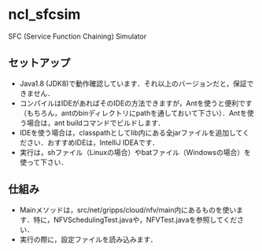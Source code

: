 # ncl_sfcsim
SFC (Service Function Chaining) Simulator
## セットアップ
- Java1.8 (JDK8)で動作確認しています．それ以上のバージョンだと，保証できません．
- コンパイルはIDEがあればそのIDEの方法できますが，Antを使うと便利です（もちろん，antのbinディレクトリにpathを通しておいて下さい）．Antを使う場合は，ant buildコマンドでビルドします．
- IDEを使う場合は，classpathとしてlib内にある全jarファイルを追加してください．おすすめIDEは，IntelliJ IDEAです．
- 実行は，shファイル（Linuxの場合）やbatファイル（Windowsの場合）を使って下さい．
## 仕組み
- Mainメソッドは，src/net/gripps/cloud/nfv/main内にあるものを使います．特に，NFVSchedulingTest.javaや，NFVTest.javaを参照してください．
- 実行の際に，設定ファイルを読み込みます．
